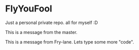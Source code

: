 # FlyYouFool
Just a personal private repo. all for myself :D

This is a message from the master.

This is a message from Fry-lane.
Lets type some more "code".